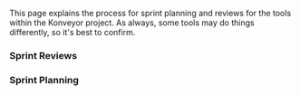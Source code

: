 This page explains the process for sprint planning and reviews for the tools within the Konveyor project. As always, some tools may do things differently, so it's best to confirm.

### Sprint Reviews



### Sprint Planning
